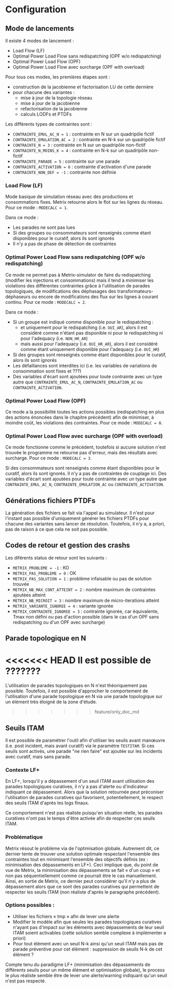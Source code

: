 <style>
r { color: Red }
o { color: Orange }
g { color: Green }
y { color: yellow}
</style>

# Configuration

## Mode de lancements

Il existe 4 modes de lancement :
- Load Flow (LF)
- Optimal Power Load Flow sans redispatching (OPF w/o redispatching)
- Optimal Power Load Flow (OPF)
- Optimal Power Load Flow avec surcharge (OPF with overload)

Pour tous ces modes, les premières étapes sont :
- construction de la jacobienne et factorisation LU de cette dernière
- pour chacune des variantes :
  * mise à jour de la topologie réseau
  * mise à jour de la jacobienne
  * refactorisation de la jacobienne
  * calculs LODFs et PTDFs

Les différents types de contraintes sont :
- `CONTRAINTE_EMUL_AC_N = 1` : contrainte en N sur un quadripôle fictif
- `CONTRAINTE_EMULATION_AC = 2` : contrainte en N-k sur un quadripôle fictif
- `CONTRAINTE_N = 3` : contrainte en N sur un quadripôle non-fictif
- `CONTRAINTE_N_MOINS_K = 4` : contrainte en N-k sur un quadripôle non-fictif
- `CONTRAINTE_PARADE = 5` : contrainte sur une parade
- `CONTRAINTE_ACTIVATION = 6` : contrainte d'activation d'une parade
- `CONTRAINTE_NON_DEF = -1` : contrainte non définie

### Load Flow (LF)
Mode basique de simulation réseau avec des productions et consommations fixes. Metrix retourne alors le flot sur les 
lignes du réseau. Pour ce mode : `MODECALC = 1`.

Dans ce mode :
 - Les parades ne sont pas lues
 - Si des groupes ou consommateurs sont renseignés comme étant disponibles pour le curatif, alors ils sont ignorés
 - Il n'y a pas de phase de détection de contraintes

### Optimal Power Load Flow sans redispatching (OPF w/o redispatching)
Ce mode ne permet pas à Metrix-simulator de faire du redispatching (modifier les injections et consommations) mais il 
tend à minimiser les violations des différentes contraintes grâce à l'utilisation de parades topologiques, de 
modifications des déphasages des transformateurs-déphaseurs ou encore de modifications des flux sur les lignes à courant continu.
Pour ce mode : `MODECALC = 2`.

Dans ce mode :
- Si un groupe est indiqué comme disponible pour le redispatching :
  - et uniquement pour le redispatching (i.e. `OUI_AR`), alors il est considéré comme n'étant pas disponible ni pour le 
  redispatching ni pour l'adequacy (i.e. `NON_HR_AR`)
  - mais aussi pour l'adequacy (i.e. `OUI_HR_AR`), alors il est considéré comme étant uniquement disponible pour 
  l'adequacy (i.e. `OUI_HR`)
- Si des groupes sont renseignés comme étant disponibles pour le curatif, alors ils sont ignorés
- Les défaillances sont interdites ici (i.e. les variables de variations de consommation sont fixes et ???)
- Des variables d'écart sont ajoutées pour toute contrainte avec un type autre que `CONTRAINTE_EMUL_AC_N`, 
`CONTRAINTE_EMULATION_AC` ou `CONTRAINTE_ACTIVATION`.

### Optimal Power Load Flow (OPF)
Ce mode a la possibilité toutes les actions possibles (redispatching en plus des actions énoncées dans le chapitre 
précédent) afin de minimiser, à moindre coût, les violations des contraintes.
Pour ce mode : `MODECALC = 0`.

### Optimal Power Load Flow avec surcharge (OPF with overload)
Ce mode fonctionne comme le précédent, toutefois si aucune solution n'est trouvée le programme ne retourne pas d'erreur, 
mais des résultats avec surcharge.
Pour ce mode : `MODECALC = 3`.

Si des consommateurs sont renseignés comme étant disponibles pour le curatif, alors ils sont ignorés.
Il n'y a pas de contraintes de couplage ici.
Des variables d'écart sont ajoutées pour toute contrainte avec un type autre que `CONTRAINTE_EMUL_AC_N`, `CONTRAINTE_EMULATION_AC` ou `CONTRAINTE_ACTIVATION`.

## Générations fichiers PTDFs

La génération des fichiers se fait via l'appel au simulateur. Il n'est pour l'instant pas possible d'uniquement générer 
les fichiers PTDFs pour chacune des variantes sans lancer de résolution.
Toutefois, il n'y a, a priori, pas de raison à ce que cela ne soit pas possible.

## Codes de retour et gestion des crashs

Les diférents status de retour sont les suivants :
- `METRIX_PROBLEME = -1` : KO
- `METRIX_PAS_PROBLEME = 0` : OK
- `METRIX_PAS_SOLUTION = 1` : problème infaisable ou pas de solution trouvée
- `METRIX_NB_MAX_CONT_ATTEINT = 2` : nombre maximum de contraintes ajoutées atteint
- `METRIX_NB_MICROIT = 3` : nombre maximum de micro-iterations atteint
- `METRIX_VARIANTE_IGNOREE = 4` : variante ignorée
- `METRIX_CONTRAINTE_IGNOREE = 3` : contrainte ignorée, car équivalente, Tmax non défini ou pas d'action possible (dans 
le cas d'un OPF sans redispatching ou d'un OPF avec surcharge)

## Parade topologique en N

<<<<<<< HEAD
Il est possible de ???????
=======
L'utilisation de parades topologiques en N n'est théoriquement pas possible. Toutefois, il est possible d'approcher le comportement de l'utilisation d'une parade topologique en N via une parade topologique sur un élément très éloigné de la zone d'étude. 
>>>>>>> feature/only_doc_md

## Seuils ITAM

Il est possible de paramétrer l'outil afin d'utiliser les seuils avant manœuvre (i.e. post incident, mais avant curatif) 
via le paramètre `TESTITAM`.
Si ces seuils sont activés, une parade "ne rien faire" est ajoutée sur les incidents avec curatif, mais sans parade.

### Contexte LF+
En LF+, lorsqu'il y a dépassement d'un seuil ITAM avant utilisation des parades topologiques curatives, il n'y a pas 
d'alerte ou d'indicateur indiquant ce dépassement. Alors que la solution retournée peut préconiser l'utilisation de 
parades curatives qui favorisent, potentiellement, le respect des seuils ITAM d'après les logs finaux.

Ce comportement n'est pas réaliste puisqu'en situation réelle, les parades curatives n'ont pas le temps d'être activée 
afin de respecter ces seuils ITAM.

### Problématique
Metrix résout le problème via de l'optimisation globale. Autrement dit, ce dernier tente de trouver une solution 
optimale respectant l'ensemble des contraintes tout en minimisant l'ensemble des objectifs définis (ex : minimisation 
des dépassements en LF+). Ceci implique que, du point de vue de Metrix, la minimisation des dépassements se fait « d'un 
coup » et non pas séquentiellement comme ce pourrait être le cas manuellement. Ainsi, en sortie de Metrix, ce dernier 
peut considérer qu'il n'y a plus de dépassement alors que ce sont des parades curatives qui permettent de respecter les 
seuils ITAM (non réaliste d'après le paragraphe précédent). 
 

### Options possibles :
 
 - Utiliser les fichiers « tmp » afin de lever une alerte
 - Modifier le modèle afin que seules les parades topologiques curatives n'ayant pas d'impact sur les éléments avec 
dépassements de leur seuil ITAM soient activables (cette solution semble complexe à implémenter a priori)
 - Pour tout élément avec un seuil N-k ainsi qu'un seuil ITAM mais pas de parade préventive pour cet élément : 
suppression de seuils N-k de cet élément ?
 
Compte tenu du paradigme LF+ (minimisation des dépassements de différents seuils pour un même élément et optimisation 
globale), le process le plus réaliste semble être de lever une alerte/warning indiquant qu'un seuil n'est pas respecté.

